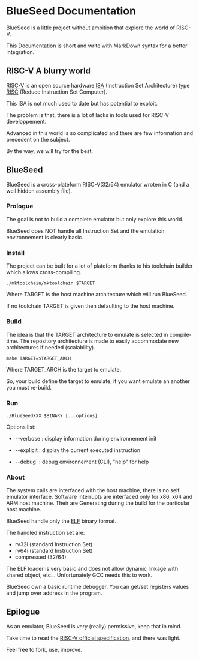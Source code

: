 # BlueSeed Documentation

BlueSeed is a little project without ambition that explore the world of RISC-V.

This Documentation is short and write with MarkDown syntax for a better integration.

## RISC-V A blurry world

[RISC-V](https://riscv.org) is an open source hardware [ISA](https://en.wikipedia.org/wiki/Instruction_set_architecture) (Instruction Set Architecture) type [RISC](https://en.wikipedia.org/wiki/Reduced_instruction_set_computer) (Reduce Instruction Set Computer).

This ISA is not much used to date but has potential to exploit.

The problem is that, there is a lot of lacks in tools used for RISC-V developpement.

Advanced in this world is so complicated and there are few information and precedent on the subject.

By the way, we will try for the best.

## BlueSeed

BlueSeed is a cross-plateform RISC-V(32/64) emulator wroten in C (and a well hidden assembly file).

### Prologue

The goal is not to build a complete emulator but only explore this world.

BlueSeed does NOT handle all Instruction Set and the emulation environnement is clearly basic.

### Install

The project can be built for a lot of plateform thanks to his toolchain builder which allows cross-compiling.

`./mktoolchain/mktoolchain $TARGET`

Where TARGET is the host machine architecture which will run BlueSeed.

If no toolchain TARGET is given then defaulting to the host machine.

### Build

The idea is that the TARGET architecture to emulate is selected in compile-time.
The repository architecture is made to easily accommodate new architectures if needed (scalability).

`make TARGET=$TARGET_ARCH`

Where TARGET_ARCH is the target to emulate.

So, your build define the target to emulate, if you want emulate an another you must re-build.

### Run

`./BlueSeedXXX $BINARY [...options]`

Options list:
  * --verbose   : display information during environnement init

  * --explicit  : display the current executed instruction

  * --debug`    : debug environnement (CLI), "help" for help

### About

The system calls are interfaced with the host machine, there is no self emulator interface. 
Software interrupts are interfaced only for x86, x64 and ARM host machine.
Their are Generating during the build for the particular host machine.

BlueSeed handle only the [ELF](https://refspecs.linuxbase.org/elf/elf.pdf) binary format.

The handled instruction set are:
  * rv32i (standard Instruction Set)
  * rv64i (standard Instruction Set)
  * compressed (32/64)

The ELF loader is very basic and does not allow dynamic linkage with shared object, etc...
Unfortunately GCC needs this to work.

BlueSeed own a basic runtime debugger.
You can get/set registers values and jump over address in the program.

## Epilogue

As an emulator, BlueSeed is very (really) permissive, keep that in mind.

Take time to read the [RISC-V official specification](https://content.riscv.org/wp-content/uploads/2019/06/riscv-spec.pdf), and there was light.

Feel free to fork, use, improve.
